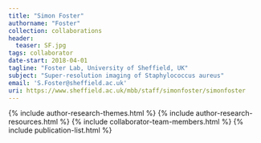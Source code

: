 ```yaml
---
title: "Simon Foster"
authorname: "Foster"
collection: collaborations
header:
  teaser: SF.jpg
tags: collaborator
date-start: 2018-04-01
tagline: "Foster Lab, University of Sheffield, UK"
subject: "Super-resolution imaging of Staphylococcus aureus"
email: 'S.Foster@sheffield.ac.uk'
uri: https://www.sheffield.ac.uk/mbb/staff/simonfoster/simonfoster
---
```

<p align= "justify">

{% include author-research-themes.html %}
{% include author-research-resources.html %}
{% include collaborator-team-members.html %}
{% include publication-list.html %}
